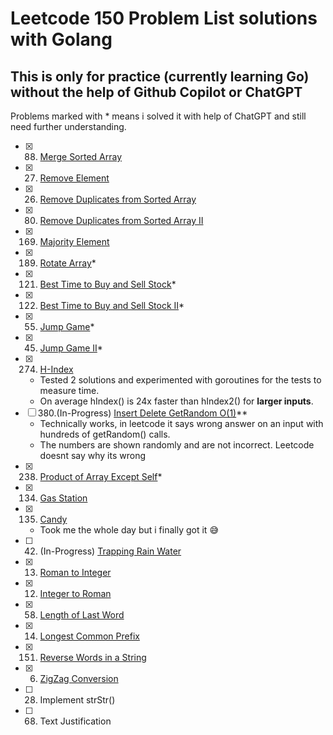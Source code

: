 # Leetcode 150 Problem List solutions with Golang

## This is only for practice (currently learning Go) without the help of Github Copilot or ChatGPT

Problems marked with \* means i solved it with help of ChatGPT and still need further understanding.

- [x] 88. [Merge Sorted Array](/mergeSortedArray.go)
- [x] 27. [Remove Element](/removeElement.go)
- [x] 26. [Remove Duplicates from Sorted Array](/removeDupes.go)
- [x] 80. [Remove Duplicates from Sorted Array II](/removeDupes2.go)
- [x] 169. [Majority Element](/majorityElement.go)
- [x] 189. [Rotate Array](/rotateArray.go)\*
- [x] 121. [Best Time to Buy and Sell Stock](/maxProfit.go)\*
- [x] 122. [Best Time to Buy and Sell Stock II](/maxProfit2.go)\*
- [x] 55. [Jump Game](/jumpGame.go)\*
- [x] 45. [Jump Game II](/jumpGame2.go)\*
- [x] 274. [H-Index](/hIndex.go)
  - Tested 2 solutions and experimented with goroutines for the tests to measure time.
  - On average hIndex() is 24x faster than hIndex2() for **larger inputs**.
- [ ] 380.(In-Progress) [Insert Delete GetRandom O(1)](/randomizedSet.go)\*\*
  - Technically works, in leetcode it says wrong answer on an input with hundreds of getRandom() calls.
  - The numbers are shown randomly and are not incorrect. Leetcode doesnt say why its wrong
- [x] 238. [Product of Array Except Self](/productExceptSelf.go)\*
- [x] 134. [Gas Station](/canCompleteCircuit.go)
- [x] 135. [Candy](/candy.go)
  - Took me the whole day but i finally got it 😅
- [ ] 42. (In-Progress) [Trapping Rain Water](/trap.go)
- [x] 13. [Roman to Integer](/romanToInt.go)
- [x] 12. [Integer to Roman](/intToRoman.go)
- [x] 58. [Length of Last Word](/lenOfLastWord.go)
- [x] 14. [Longest Common Prefix](/lcp.go)
- [x] 151. [Reverse Words in a String](/reverseWords.go)
- [x] 6. [ZigZag Conversion](/zigZag.go)
- [ ] 28. Implement strStr()
- [ ] 68. Text Justification
